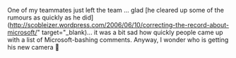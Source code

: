 One of my teammates just left the team ... glad [he cleared up some of the rumours as quickly as he did](http://scobleizer.wordpress.com/2006/06/10/correcting-the-record-about-microsoft/" target="_blank)... it was a bit sad how quickly people came up with a list of Microsoft-bashing comments. Anyway, I wonder who is getting his new camera 🙂